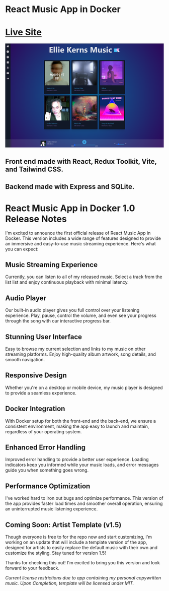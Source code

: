 # React Music App in Docker
# [Live Site](https://music.epklabs.com)
![site](./Site.png)
## Front end made with React, Redux Toolkit, Vite, and Tailwind CSS.

## Backend made with Express and SQLite. 

# React Music App in Docker 1.0 Release Notes

I'm excited to announce the first official release of React Music App in Docker. This version includes a wide range of features designed to provide an immersive and easy-to-use music streaming experience. Here's what you can expect:

## Music Streaming Experience
Currently, you can listen to all of my released music. Select a track from the list list and enjoy continuous playback with minimal latency.

## Audio Player
Our built-in audio player gives you full control over your listening experience. Play, pause, control the volume, and even see your progress through the song with our interactive progress bar.

## Stunning User Interface
Easy to browse my current selection and links to my music on other streaming platforms. Enjoy high-quality album artwork, song details, and smooth navigation.

## Responsive Design
Whether you're on a desktop or mobile device, my music player is designed to provide a seamless experience.

## Docker Integration
With Docker setup for both the front-end and the back-end, we ensure a consistent environment, making the app easy to launch and maintain, regardless of your operating system.

## Enhanced Error Handling
Improved error handling to provide a better user experience. Loading indicators keep you informed while your music loads, and error messages guide you when something goes wrong.

## Performance Optimization
I've worked hard to iron out bugs and optimize performance. This version of the app provides faster load times and smoother overall operation, ensuring an uninterrupted music listening experience.

## Coming Soon: Artist Template (v1.5)
Though everyone is free to for the repo now and start customizing, I'm working on an update that will include a template version of the app, designed for artists to easily replace the default music with their own and customize the styling. Stay tuned for version 1.5!

Thanks for checking this out! I'm excited to bring you this version and look forward to your feedback.

*Current license restrictions due to app containing my personal copywritten music. Upon Completion, template will be licensed under MIT.*
